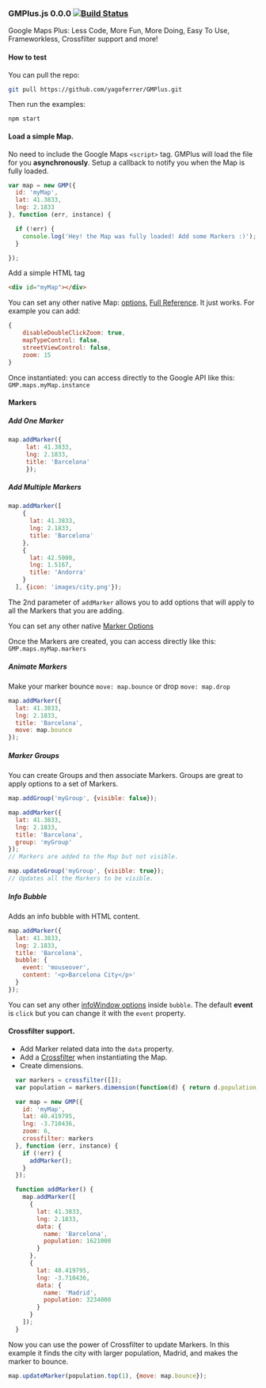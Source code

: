 ### GMPlus.js 0.0.0 [![Build Status](https://travis-ci.org/yagoferrer/GMPlus.svg?branch=master)](https://travis-ci.org/yagoferrer/GMPlus)

Google Maps Plus: Less Code, More Fun, More Doing, Easy To Use, Frameworkless, Crossfilter support and more!
 
#### How to test
You can pull the repo:
```bash
git pull https://github.com/yagoferrer/GMPlus.git
```

Then run the examples:

```
npm start
```

#### Load a simple Map.
No need to include the Google Maps `<script>` tag. GMPlus will load the file for you **asynchronously**.
Setup a callback to notify you when the Map is fully loaded.
```javascript
var map = new GMP({
  id: 'myMap',
  lat: 41.3833,
  lng: 2.1833
}, function (err, instance) {

  if (!err) {
    console.log('Hey! the Map was fully loaded! Add some Markers :)');
  }

});
```
Add a simple HTML tag
```html
<div id="myMap"></div>
```
You can set any other native Map: [options](https://developers.google.com/maps/documentation/javascript/reference#MapOptions), [Full Reference](https://developers.google.com/maps/documentation/javascript/reference#Map). It just works. For example you can add:
```javascript
{
    disableDoubleClickZoom: true,
    mapTypeControl: false,
    streetViewControl: false,
    zoom: 15
}
```

Once instantiated: you can access directly to the Google API like this: `GMP.maps.myMap.instance`

#### Markers

##### Add One Marker
```javascript
map.addMarker({
     lat: 41.3833,
     lng: 2.1833,
     title: 'Barcelona'
     });
```

##### Add Multiple Markers

```javascript
map.addMarker([
    {
      lat: 41.3833,
      lng: 2.1833,
      title: 'Barcelona'
    },
    {
      lat: 42.5000,
      lng: 1.5167,
      title: 'Andorra'
    }
  ], {icon: 'images/city.png'});
```
The 2nd parameter of `addMarker` allows you to add options that will apply to all the Markers that you are adding.

You can set any other native [Marker Options](https://developers.google.com/maps/documentation/javascript/reference#MarkerOptions)

Once the Markers are created, you can access directly like this: `GMP.maps.myMap.markers`


##### Animate Markers
Make your marker bounce `move: map.bounce` or drop `move: map.drop`

```javascript
map.addMarker({
  lat: 41.3833,
  lng: 2.1833,
  title: 'Barcelona',
  move: map.bounce
});
```

##### Marker Groups

You can create Groups and then associate Markers. Groups are great to apply options to a set of Markers.  
```javascript
map.addGroup('myGroup', {visible: false});

map.addMarker({
  lat: 41.3833,
  lng: 2.1833,
  title: 'Barcelona',
  group: 'myGroup'
});
// Markers are added to the Map but not visible.

map.updateGroup('myGroup', {visible: true});
// Updates all the Markers to be visible.
```

##### Info Bubble

Adds an info bubble with HTML content.
```javascript
map.addMarker({
  lat: 41.3833,
  lng: 2.1833,
  title: 'Barcelona',
  bubble: {
    event: 'mouseover',
    content: '<p>Barcelona City</p>'
  }
});
```

You can set any other [infoWindow options](https://developers.google.com/maps/documentation/javascript/reference#InfoWindowOptions) inside `bubble`.
The default **event** is `click` but you can change it with the `event` property.


#### Crossfilter support.
- Add Marker related data into the `data` property. 
- Add a [Crossfilter](https://github.com/square/crossfilter) when instantiating the Map.
- Create dimensions.

```javascript
  var markers = crossfilter([]);
  var population = markers.dimension(function(d) { return d.population; });

  var map = new GMP({
    id: 'myMap',
    lat: 40.419795,
    lng: -3.710436,
    zoom: 6,
    crossfilter: markers
  }, function (err, instance) {
    if (!err) {
      addMarker();
    }
  });

  function addMarker() {
    map.addMarker([
      {
        lat: 41.3833,
        lng: 2.1833,
        data: {
          name: 'Barcelona',
          population: 1621000
        }
      },
      {
        lat: 40.419795,
        lng: -3.710436,
        data: {
          name: 'Madrid',
          population: 3234000
        }
      }
    ]);
  }
```
Now you can use the power of Crossfilter to update Markers. In this example it finds the city with larger population, Madrid, and makes the marker to bounce.
```javascript
map.updateMarker(population.top(1), {move: map.bounce});
```
